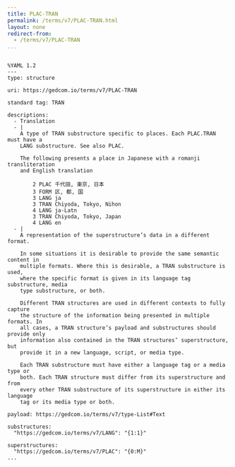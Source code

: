 ```yaml
---
title: PLAC-TRAN
permalink: /terms/v7/PLAC-TRAN.html
layout: none
redirect-from:
  - /terms/v7/PLAC-TRAN
...
```


```

%YAML 1.2
---
type: structure

uri: https://gedcom.io/terms/v7/PLAC-TRAN

standard tag: TRAN

descriptions:
  - Translation
  - |
    A type of TRAN substructure specific to places. Each PLAC.TRAN must have a
    LANG substructure. See also PLAC.
    
    The following presents a place in Japanese with a romanji transliteration
    and English translation
    
        2 PLAC 千代田, 東京, 日本
        3 FORM 区, 都, 国
        3 LANG ja
        3 TRAN Chiyoda, Tokyo, Nihon
        4 LANG ja-Latn
        3 TRAN Chiyoda, Tokyo, Japan
        4 LANG en
  - |
    A representation of the superstructure’s data in a different format.
    
    In some situations it is desirable to provide the same semantic content in
    multiple formats. Where this is desirable, a TRAN substructure is used,
    where the specific format is given in its language tag substructure, media
    type substructure, or both.
    
    Different TRAN structures are used in different contexts to fully capture
    the structure of the information being presented in multiple formats. In
    all cases, a TRAN structure’s payload and substructures should provide only
    information also contained in the TRAN structures’ superstructure, but
    provide it in a new language, script, or media type.
    
    Each TRAN substructure must have either a language tag or a media type or
    both. Each TRAN structure must differ from its superstructure and from
    every other TRAN substructure of its superstructure in either its language
    tag or its media type or both.

payload: https://gedcom.io/terms/v7/type-List#Text

substructures:
  "https://gedcom.io/terms/v7/LANG": "{1:1}"

superstructures:
  "https://gedcom.io/terms/v7/PLAC": "{0:M}"
...

```
